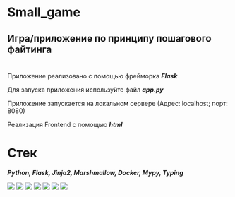 # Small_game #

## Игра/приложение по принципу пошагового файтинга
#
Приложение реализовано с помощью фрейморка ***Flask***

Для запуска приложения используйте файл ***app.py***

Приложение запускается на локальном сервере (Адрес: localhost; порт: 8080)

Реализация Frontend с помощью ***html*** 
# Стек
***Python, Flask, Jinja2, Marshmallow, Docker, Mypy, Typing***

<img src="https://img.shields.io/badge/python-white?style=for-the-badge&logo=python&logoColor=blue"/> <img src="https://img.shields.io/badge/flask-white?style=for-the-badge&logo=flask&logoColor=blue"/> <img src="https://img.shields.io/badge/jinja2-white?style=for-the-badge&logo=flask&logoColor=blue"/> <img src="https://img.shields.io/badge/marshmallow-white?style=for-the-badge&logo=python&logoColor=blue"/> <img src="https://img.shields.io/badge/docker-white?style=for-the-badge&logo=docker&logoColor=blue"/> <img src="https://img.shields.io/badge/mypy-white?style=for-the-badge&logo=python&logoColor=blue"/> <img src="https://img.shields.io/badge/typing-white?style=for-the-badge&logo=python&logoColor=blue"/>

